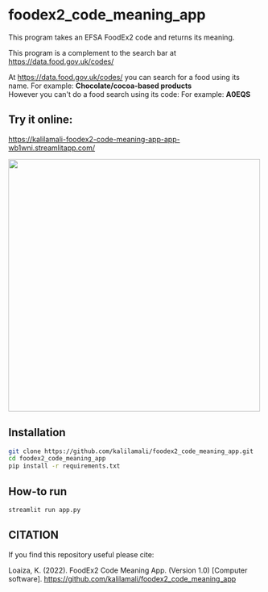 # foodex2_code_meaning_app
This program takes an EFSA FoodEx2 code and returns its meaning.

This program is a complement to the search bar at https://data.food.gov.uk/codes/

At https://data.food.gov.uk/codes/ you can search for a food using its name. For example: **Chocolate/cocoa-based products**\
However you can't do a food search using its code: For example: **A0EQS**

## Try it online:
https://kalilamali-foodex2-code-meaning-app-app-wb1wni.streamlitapp.com/

<img src="https://github.com/kalilamali/foodex2_code_meaning_app/blob/main/app_image.png" width="500"/>

## Installation
```bash
git clone https://github.com/kalilamali/foodex2_code_meaning_app.git
cd foodex2_code_meaning_app
pip install -r requirements.txt
```
## How-to run
```bash
streamlit run app.py
```
## CITATION
If you find this repository useful please cite:

Loaiza, K. (2022). FoodEx2 Code Meaning App. (Version 1.0) [Computer software]. https://github.com/kalilamali/foodex2_code_meaning_app
